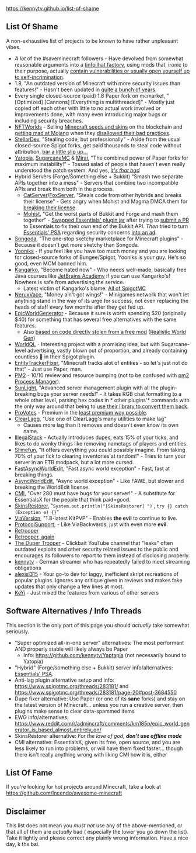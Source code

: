 https://kennytv.github.io/list-of-shame

## List Of Shame

A non-exhaustive list of projects to be known to have rather unpleasant vibes.

* *A lot* of the #saveminecraft followers - Have devolved from somewhat reasonable arguments into a [tinfoilhat factory](https://youtu.be/wXQoH4IQGMM), using mods that, ironic to their purpose, actually [contain vulnerabilities or usually open yourself up to self-incrimination](https://gist.github.com/kennytv/ed783dd244ca0321bbd882c347892874?permalink_comment_id=4257162#gistcomment-4257162).
* 1.8, "An outdated version of Minecraft with more security issues than features!" - Hasn't been updated
  in [quite a bunch of years](https://howoldisminecraft188.today/).
* Every single closed-source (paid) 1.8 Paper fork on mcmarket, "\[Optimized\] \[Cannons\] \[Everything is
  multithreaded\]" - Mostly just copied off each other with little to no actual work involved or improvements done, with
  many even introducing major bugs or including security breaches.
* [NFTWorlds](https://www.nftworlds.com) - Selling [Minecraft seeds and skins](https://opensea.io/collection/nft-worlds)
  on the blockchain
  and [getting mad at Mojang](https://routing.nftworlds.com/ipfs/QmXRLKdmEReiTWoESHFfUUrJoWkUX2obye3urL6x8zt5Bx) when
  they [disallowed their bad practices](https://www.minecraft.net/en-us/article/minecraft-and-nfts).
* [StellarDev](https://stellardev.org/), "Stealing code, but professionally" - Aside from the usual closed-source Spigot
  forks, get paid thousands to steal code without
  attribution, [bar a little slip up...](https://github.com/NFT-Worlds/Server/blob/4f7bc3329aadac0667b8bb8d6d384558566af6ff/patches/server/0046-Async-Entities.patch#L238)<!-- Even more ironic if you look at who this was made for -->
* [Yatopia](https://github.com/YatopiaMC/Yatopia), [SugarcaneMC](https://github.com/SugarcaneMC/Sugarcane)
  & [Mirai](https://github.com/etil2jz/Mirai), "The combined power of Paper forks for maximum instability!" - Tossed
  salad of people that haven't even really understood the patch system. And
  yes, *[it's that bad](https://github.com/kennytv/Yaptapia)*
* Hybrid Servers (Forge/Something else + Bukkit) "Smash two separate APIs together into a mess" - Servers that combine two incompatible APIs and break them both in the process.
  * [CatServer](https://github.com/Luohuayu/CatServer)/[FoxServer](https://github.com/Luohuayu/FoxServer), "Steals code from other hybrids and breaks their license" - Gets angry when Mohist and Magma DMCA them for [breaking their license](https://github.com/Luohuayu/FoxServer/issues/7#issuecomment-1100009357).
  * [Mohist](https://github.com/MohistMC/Mohist), "Get the worst parts of Bukkit and Forge and mash them together" - [Swapped Essentials' plugin jar](https://github.com/MohistMC/Mohist/blob/70a303f4d02e9480cc5472c1c26f7d9cb6560732/src/fmllauncher/java/com/mohistmc/AutoDeletePlugins.java#L20-L22)
  after trying to [submit a PR](https://github.com/EssentialsX/Essentials/pull/3580) to Essentials to fix their own
  end of the Bukkit API. *Then* tried to turn [Essentials' PSA](https://essentialsx.net/do-not-use-mohist.html)
  regarding security concerns [into an ad](https://github.com/EssentialsX/Website/pull/44).
* [Songoda](https://songoda.com/marketplace), "The one-stop sketchy marketplace for Minecraft plugins" - Because it
  doesn't get more sketchy than Songoda.
* [Yooniks](https://www.mc-market.org/members/126711/) - If you feel like you have too much money and you are looking
  for closed-source forks of Bungee/Spigot, Yooniks is your guy. He's so good, even MCM banned him.
* [Kangarko](https://github.com/kangarko), "Become hated now" - Who needs well-made, basically free Java courses
  like [JetBrains Academy](https://www.jetbrains.com/academy/) if you can use Kangarko's! Nowhere is safe from
  advertising the service.
    - Latest victim of Kangarko's blame: [All of SpigotMC](https://www.spigotmc.org/threads/478408/)
* [NeruxVace](https://neruxvace.net/), "Money ain't got wings!" - Minigames network that won't let anything stand in the
  way of its urge for success, not even replacing the heads of staff every few months after they get fed up.
* [EpicWorldGenerator](https://www.spigotmc.org/resources/epicworldgenerator.8067/) - Because it sure is worth spending
  $20 (originally $40) for something that has several free alternatives with the same features.
    - Also [based on code directly stolen from a free mod](https://www.reddit.com/r/admincraft/comments/km185p/epic_world_generator_is_based_almost_entirely_on/) ([Realistic World Gen](https://www.minecraftforum.net/forums/mapping-and-modding-java-edition/minecraft-mods/1281910-teds-world-gen-mods-realistic-world-gen-alpha-1-3))
* [WorldQL](https://www.worldql.com/posts/2021-08-worldql-scalable-minecraft/) - Interesting project with a promising
  idea, but with Sugarcane-level advertising, vastly blown out of proportion, and already containing countless 🚩 in
  their Spigot plugin.
* [EntityTrackerFixer](https://github.com/Esmorall/EntityTrackerFixer), "Minecraft tracks alot of entities - so let's
  just not do that" - Just use Paper, man.
* [PM2](https://www.spigotmc.org/members/pm2.597961/) - 10/10 review and resource bumping (not to be confused
  with [pm2 Process Manager](https://pm2.io/)).
* [SunLight](https://www.spigotmc.org/resources/sunlight.67733/), "Advanced server management plugin with all the
  plugin-breaking bugs your server needs!" - It takes RGB chat formatting to a whole other level, parsing hex codes in *
  other plugins'* commands with the only way around that being
  to [use their library to convert them back](https://www.spigotmc.org/threads/sunlight.374716/page-39#post-4124177).
* [ProVotes](https://www.spigotmc.org/resources/provotes.23672/) - Premium in
  the [least premium way possible](https://github.com/kennytv/list-of-shame/issues/77).
* [ClearLagg](https://www.spigotmc.org/resources/clearlagg.68271/), "Use one of ClearLagg's many utilities to make lag"
  - Causes more lag than it removes and doesn't even know its own name.
* [IllegalStack](https://www.spigotmc.org/resources/dupe-fixes-illegal-stack-remover.44411/) - Actually introduces
  dupes, eats 15% of your ticks, and likes to do wonky things like removing nametags of players and entities.
* [Slimefun](https://github.com/Slimefun/Slimefun4), "It offers everything you could possibly imagine. From taking 70%
  of your tick to clearing inventories at random!" - Tries to turn your server in an FTB modpack, but a lot more cursed.
* [FastAsyncWorldEdit](https://www.spigotmc.org/resources/fast-async-worldedit.13932), "Fast async world exception" -
  Fast, fast at breaking things.
* [AsyncWorldEdit](https://www.spigotmc.org/resources/asyncworldedit-premium.9661/), "Async world exception" - Like
  FAWE, but slower and breaking the WorldEdit license.
* [CMI](https://www.spigotmc.org/resources/cmi.3742/), "Over 280 must have bugs for your server!" - A substitute for
  EssentialsX for the people that think paid=good.
* [SkinsRestorer](https://github.com/SkinsRestorer/SkinsRestorerX), "`System.out.println("[SkinsRestorer] ")`
  , `try {} catch (Exception e) {}`"
* [ViaVersion](https://github.com/ViaVersion/ViaVersion), "1.8-latest KitPVP" - Enables **the evil** to continue to
  live.
* [ProtocolSupport](https://www.spigotmc.org/resources/protocolsupport.7201/), - Like ViaBackwards, just with even
  more **evil**.
* [Retrooper](https://github.com/kennytv/list-of-shame/issues/46)
* [Retrooper, again](https://github.com/kennytv/list-of-shame/pull/67)
* [The Duper Trooper](https://www.youtube.com/channel/UC_Nuc3040H1WjeO9aoY4NPg) - Clickbait YouTube channel that "leaks"
  often outdated exploits and other security related issues to the public and encourages its followers to report to them
  instead of disclosing properly.
* [kennytv](https://www.twitch.tv/kennytvn) - German streamer who has repeatedly failed to meet streaming obligations
* [alexisl315](https://www.spigotmc.org/members/190298/) - Your go-to dev for laggy, inefficient skript recreations of popular plugins. Ignores any critique given in reviews and makes fake updates that only change a few lines at most.
* [KeYi](https://github.com/KeYiMC/KeYi) - Just mixed the features from various of other servers

## Software Alternatives / Info Threads

This section is the only part of this page you should *actually* take somewhat seriously.

* "Super optimized all-in-one server" alternatives: The most performant AND properly stable will likely always be Paper
    * Info: <https://github.com/kennytv/Yaptapia> (not necessarily bound to Yatopia)
* "Hybrid" (Forge/something else + Bukkit) server info/alternatives: [Essentials' PSA](https://essentialsx.net/do-not-use-mohist.html).
* Anti-lag plugin alternative setup and info: <https://www.spigotmc.org/threads/283181/>
  and <https://www.spigotmc.org/threads/283181/page-20#post-3684550>
* Dupe fixer alternative: Use Paper (or one of its **sane** forks) and stay on the latest version of Minecraft... unless
  you run a creative server, then plugins make sense to clear data-spammed items
* EWG
  info/alternatives: <https://www.reddit.com/r/admincraft/comments/km185p/epic_world_generator_is_based_almost_entirely_on/>
* SkinsRestorer alternative: *For the love of god, **don't use offline mode***
* CMI alternative: EssentialsX, given its free, open source, and you are less likely to run into problems, or will have
  them fixed faster... though there isn't really anything wrong with liking CMI how it is, either

## List Of Fame

If you're looking for hot projects around Minecraft, take a look at https://github.com/Incendo/awesome-minecraft

## Disclaimer

This list does not mean you *must not* use any of the above-mentioned, or that all of them are *actually* bad (
especially the lower you go down the list).
Take it lightly and please correct any plainly wrong information.
Have a nice day, k thx bai.
